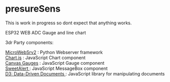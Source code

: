 # presureSens
This is work in progress so dont expect that anything works.

ESP32 WEB ADC Gauge and line chart


3dr Party components:



[MicroWebSrv2](https://microwebsrv2.hc2.fr/)  :  Python Webserver framework<br>
[Chart.js](https://www.chartjs.org/)     :  JavaScript Chart component<br>
[Canvas Gauges](https://canvas-gauges.com/) :  JavaScript Gauge component <br>
[SweetAlert ](https://sweetalert.js.org/) :  JavaScript MessageBox component <br>
[D3: Data-Driven Documents ](https://https://d3js.org/) :  JavaScript library for manipulating documents <br>


